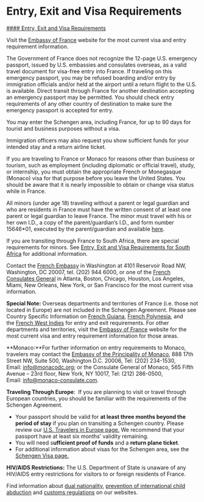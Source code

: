 # Entry, Exit and Visa Requirements

[#### Entry, Exit and Visa Requirements](javascript:void(0); "Entry, Exit and Visa Requirements")

Visit the [Embassy of France](https://franceintheus.org/spip.php?rubrique=2) website for the most current visa and entry requirement information.

The Government of France does not recognize the 12-page U.S. emergency passport, issued by U.S. embassies and consulates overseas, as a valid travel document for visa-free entry into France. If traveling on this emergency passport, you may be refused boarding and/or entry by immigration officials and/or held at the airport until a return flight to the U.S. is available. Direct transit through France for another destination accepting an emergency passport may be permitted. You should check entry requirements of any other country of destination to make sure the emergency passport is accepted for entry.

You may enter the Schengen area, including France, for up to 90 days for tourist and business purposes without a visa.

Immigration officers may also request you show sufficient funds for your intended stay and a return airline ticket.

If you are traveling to France or Monaco for reasons other than business or tourism, such as employment (including diplomatic or official travel), study, or internship, you must obtain the appropriate French or Monegasque (Monaco) visa for that purpose before you leave the United States. You should be aware that it is nearly impossible to obtain or change visa status while in France.

All minors (under age 18) traveling without a parent or legal guardian and who are residents in France must have the written consent of at least one parent or legal guardian to leave France. The minor must travel with his or her own I.D., a copy of the parent/guardian’s I.D., and form number 15646\*01, executed by the parent/guardian and available [here](https://gcc01.safelinks.protection.outlook.com/?url=https%3A%2F%2Fwww.service-public.fr%2Fsimulateur%2Fcalcul%2F15646-01&data=04%7C01%7CEppingJN%40state.gov%7C25cb9a12683d4f2e5cbf08d8977c6094%7C66cf50745afe48d1a691a12b2121f44b%7C0%7C0%7C637425907745102966%7CUnknown%7CTWFpbGZsb3d8eyJWIjoiMC4wLjAwMDAiLCJQIjoiV2luMzIiLCJBTiI6Ik1haWwiLCJXVCI6Mn0%3D%7C1000&sdata=QRY%2BogtJxhbHwejaoNHvsarcmt9hMFWzsmwQR7xylJ8%3D&reserved=0).

If you are transiting through France to South Africa, there are special requirements for minors. See [Entry, Exit and Visa Requirements for South Africa](https://travel.state.gov/content/travel/en/international-travel/International-Travel-Country-Information-Pages/SouthAfrica.html) for additional information.

Contact the [French Embassy](https://franceintheus.org/spip.php?rubrique=2) in Washington at 4101 Reservoir Road NW, Washington, DC 20007, tel. (202) 944 6000, or one of the [French Consulates General](https://franceintheus.org/spip.php?article330) in Atlanta, Boston, Chicago, Houston, Los Angeles, Miami, New Orleans, New York, or San Francisco for the most current visa information.

**Special Note:** Overseas departments and territories of France (i.e. those not located in Europe) are not included in the Schengen Agreement. Please see Country Specific Information on [French Guiana](http://travel.state.gov/content/passports/en/country/french-guiana.html), [French Polynesia](http://travel.state.gov/content/passports/en/country/french-polynesia.html), and the [French West Indies](https://travel.state.gov/content/travel/en/international-travel/International-Travel-Country-Information-Pages/FrenchWestIndies.html) for entry and exit requirements. For other departments and territories, visit the [Embassy of France](https://franceintheus.org/spip.php?rubrique=2) website for the most current visa and entry requirement information for those areas.

**Monaco:**For further information on entry requirements to Monaco, travelers may contact the [Embassy of the Principality of Monaco](https://monacodc.org/), 888 17th Street NW, Suite 500, Washington D.C. 20006, Tel: (202) 234-1530, Email: [info@monacodc.org](mailto:info@monacodc.org); or the Consulate General of Monaco, 565 Fifth Avenue – 23rd floor, New York, NY 10017, Tel: (212) 286-0500, Email: [info@monaco-consulate.com](mailto:info@monaco-consulate.com).

**Traveling Through Europe**:  If you are planning to visit or travel through European countries, you should be familiar with the requirements of the Schengen Agreement.

* Your passport should be valid for **at least three months beyond the period of stay** if you plan on transiting a Schengen country. Please review our [U.S. Travelers in Europe page.](https://travel.state.gov/content/travel/en/international-travel/before-you-go/travelers-with-special-considerations/US_Travelers_in_Europes_Schengen_Area.html) We recommend that your passport have at least six months’ validity remaining.
* You will need s**ufficient proof of funds** and a **return plane ticket**.
* For additional information about visas for the Schengen area, see the [Schengen Visa page.](https://www.schengenvisainfo.com/schengen-visa-countries-list/)

**HIV/AIDS Restrictions:** The U.S. Department of State is unaware of any HIV/AIDS entry restrictions for visitors to or foreign residents of France.

Find information about [dual nationality](/content/travel/en/legal/travel-legal-considerations/Relinquishing-US-Nationality/Dual-Nationality.htmll "http://travel.state.gov/travel/cis_pa_tw/cis/cis_1753.html"), [prevention of international child abduction](https://travel.state.gov/content/childabduction/en.html "http://travel.state.gov/family/abduction/abduction_580.html") and [customs regulations](https://travel.state.gov/content/travel/en/international-travel/before-you-go/customs-and-import.html) on our websites.